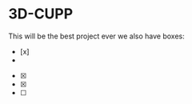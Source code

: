 # 3D-CUPP
This will be the best project ever
we also have boxes:
 - [x] 
  - 
 - [x] 
 - [x] 
 - [ ] 
